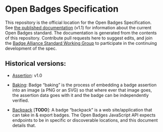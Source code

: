 # Open Badges Specification
This repository is the official location for the Open Badges Specification. See [the published documentation](https://openbadgespec.org) (v1.1) for information about the current Open Badges standard. The documentation is generated from the contents of this repository. Contribute pull requests here to suggest edits, and join the [Badge Alliance Standard Working Group](https://groups.google.com/forum/#!forum/ba-standard) to participate in the continuing development of the spec.

## Historical versions: 
* [Assertion](/Assertion/latest.md): v1.0

* [Baking](/Badge-Baking/latest.md): Badge “baking” is the process of embedding a badge assertion into an image (a PNG or an SVG) so that where ever that image goes, the assertion data goes with it and the badge can be independently verified.

* [Backpack](/backpack.md) [**TODO**]: A badge “backpack” is a web site/application that can take in & export badges. The Open Badges JavaScript API expects endpoints to be in specific or discoverable locations, and this document details that.
